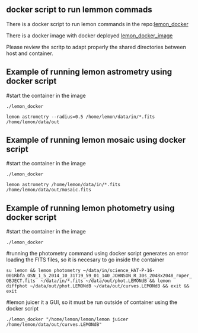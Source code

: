 ## docker script to run lemmon commads

There is a docker script to run lemon commands in the repo:[lemon_docker](https://github.com/rmorales-iaa/debian_lemon/blob/master/lemon_docker)

There is a docker image with docker deployed [lemon_docker_image](https://hub.docker.com/repository/docker/rmoralesiaa/lemon)

Please review the scritp to adapt properly the shared directories between host and container.


## Example of running lemon astrometry using docker script
#start the container in the image

`./lemon_docker`

`lemon astrometry --radius=0.5 /home/lemon/data/in/*.fits /home/lemon/data/out`


## Example of running lemon mosaic using docker script
#start the container in the image

`./lemon_docker`

`lemon astrometry /home/lemon/data/in/*.fits /home/lemon/data/out/mosaic.fits`

## Example of running lemon photometry using docker script
#start the container in the image

`./lemon_docker`

#running the photometry command using docker script generates an error loading the FITS files, so it is necesary to go inside the container

`su lemon &&
lemon photometry ~/data/in/science_HAT-P-16-001Rbfa_OSN_1_5_2014_10_31T19_59_01_140_JOHNSON_R_30s_2048x2048_roper_OBJECT.fits  ~/data/in/*.fits ~/data/out/phot.LEMONdB &&
lemon diffphot ~/data/out/phot.LEMONdB ~/data/out/curves.LEMONdB &&
exit &&
exit`

#lemon juicer it a GUI, so it must be run outside of container using the docker script

`./lemon_docker "/home/lemon/lemon/lemon juicer /home/lemon/data/out/curves.LEMONdB"`
